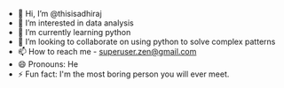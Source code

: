 - 👋 Hi, I’m @thisisadhiraj
- 👀 I’m interested in data analysis
- 🌱 I’m currently learning python
- 💞️ I’m looking to collaborate on using python to solve complex patterns
- 📫 How to reach me - superuser.zen@gmail.com
- 😄 Pronouns: He
- ⚡ Fun fact: I'm the most boring person you will ever meet.

<!---
thisisadhiraj/thisisadhiraj is a ✨ special ✨ repository because its `README.md` (this file) appears on your GitHub profile.
You can click the Preview link to take a look at your changes.
--->
